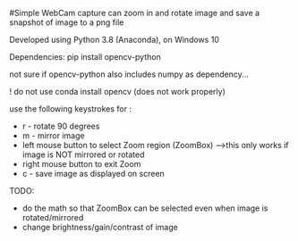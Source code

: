   #Simple WebCam capture
  can zoom in and rotate image
  and save a snapshot of image to a png file

  Developed using Python 3.8 (Anaconda), on Windows 10

  Dependencies: 
  pip install opencv-python
  
  not sure if opencv-python also includes numpy as dependency... 
  
  ! do not use     conda install opencv (does not work properly)
  
use the following keystrokes for :
- r - rotate 90 degrees 
- m - mirror image  
- left mouse button to select Zoom region (ZoomBox) 
  -->this only works if image is NOT mirrored or rotated
- right mouse button to exit Zoom
- c - save image as displayed on screen

TODO:
- do the math so that ZoomBox can be selected even when image is rotated/mirrored
- change brightness/gain/contrast of image
